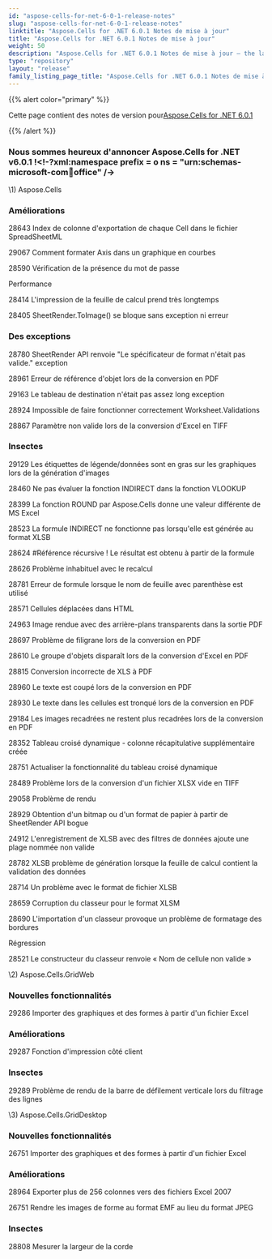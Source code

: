 ```yaml
---
id: "aspose-cells-for-net-6-0-1-release-notes"
slug: "aspose-cells-for-net-6-0-1-release-notes"
linktitle: "Aspose.Cells for .NET 6.0.1 Notes de mise à jour"
title: "Aspose.Cells for .NET 6.0.1 Notes de mise à jour"
weight: 50
description: "Aspose.Cells for .NET 6.0.1 Notes de mise à jour – the latest updates and fixes."
type: "repository"
layout: "release"
family_listing_page_title: "Aspose.Cells for .NET 6.0.1 Notes de mise à jour"
---
```

{{% alert color="primary" %}} 

 Cette page contient des notes de version pour[Aspose.Cells for .NET 6.0.1](https://releases.aspose.com/cells/net/new-releases/aspose.cells-for-.net-6.0.1/)

{{% /alert %}} 
### **Nous sommes heureux d'annoncer Aspose.Cells for .NET v6.0.1 !<!-?xml:namespace prefix = o ns = "urn:schemas-microsoft-com:office:office" /->**
\1) Aspose.Cells 
### **Améliorations**
 28643 Index de colonne d'exportation de chaque Cell dans le fichier SpreadSheetML

 29067 Comment formater Axis dans un graphique en courbes

 28590 Vérification de la présence du mot de passe

 Performance

 28414 L'impression de la feuille de calcul prend très longtemps

 28405 SheetRender.ToImage() se bloque sans exception ni erreur
### **Des exceptions**
 28780 SheetRender API renvoie "Le spécificateur de format n'était pas valide." exception

 28961 Erreur de référence d'objet lors de la conversion en PDF

 29163 Le tableau de destination n'était pas assez long exception

 28924 Impossible de faire fonctionner correctement Worksheet.Validations

 28867 Paramètre non valide lors de la conversion d'Excel en TIFF
### **Insectes**
 29129 Les étiquettes de légende/données sont en gras sur les graphiques lors de la génération d'images

28460 Ne pas évaluer la fonction INDIRECT dans la fonction VLOOKUP

 28399 La fonction ROUND par Aspose.Cells donne une valeur différente de MS Excel

 28523 La formule INDIRECT ne fonctionne pas lorsqu'elle est générée au format XLSB

 28624 #Référence récursive ! Le résultat est obtenu à partir de la formule

 28626 Problème inhabituel avec le recalcul

 28781 Erreur de formule lorsque le nom de feuille avec parenthèse est utilisé

 28571 Cellules déplacées dans HTML

 24963 Image rendue avec des arrière-plans transparents dans la sortie PDF

 28697 Problème de filigrane lors de la conversion en PDF

 28610 Le groupe d'objets disparaît lors de la conversion d'Excel en PDF

 28815 Conversion incorrecte de XLS à PDF

 28960 Le texte est coupé lors de la conversion en PDF

 28930 Le texte dans les cellules est tronqué lors de la conversion en PDF

 29184 Les images recadrées ne restent plus recadrées lors de la conversion en PDF

 28352 Tableau croisé dynamique - colonne récapitulative supplémentaire créée

28751 Actualiser la fonctionnalité du tableau croisé dynamique

 28489 Problème lors de la conversion d'un fichier XLSX vide en TIFF

 29058 Problème de rendu

 28929 Obtention d'un bitmap ou d'un format de papier à partir de SheetRender API bogue

 24912 L'enregistrement de XLSB avec des filtres de données ajoute une plage nommée non valide

 28782 XLSB problème de génération lorsque la feuille de calcul contient la validation des données

 28714 Un problème avec le format de fichier XLSB

 28659 Corruption du classeur pour le format XLSM

 28690 L'importation d'un classeur provoque un problème de formatage des bordures

 Régression

 28521 Le constructeur du classeur renvoie « Nom de cellule non valide »

 \2) Aspose.Cells.GridWeb
### **Nouvelles fonctionnalités**
 29286 Importer des graphiques et des formes à partir d'un fichier Excel
### **Améliorations**
 29287 Fonction d'impression côté client
### **Insectes**
 29289 Problème de rendu de la barre de défilement verticale lors du filtrage des lignes

\3) Aspose.Cells.GridDesktop
### **Nouvelles fonctionnalités**
26751 Importer des graphiques et des formes à partir d'un fichier Excel
### **Améliorations**
 28964 Exporter plus de 256 colonnes vers des fichiers Excel 2007

 26751 Rendre les images de forme au format EMF au lieu du format JPEG
### **Insectes**
 28808 Mesurer la largeur de la corde
